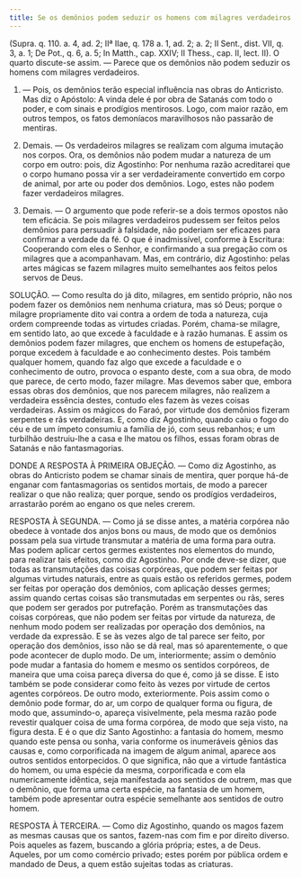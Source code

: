 ```yaml
---
title: Se os demônios podem seduzir os homens com milagres verdadeiros
---
```


(Supra. q. 110. a. 4, ad. 2; IIª IIae, q. 178 a. 1, ad. 2; a. 2; II Sent., dist. VII, q. 3, a. 1; De Pot., q. 6, a. 5; In Matth., cap. XXIV; II Thess., cap. II, lect. II).
  O quarto discute-se assim. — Parece que os demônios não podem seduzir os homens com milagres verdadeiros.  

1. — Pois, os demônios terão especial influência nas obras do Anticristo. Mas diz o Apóstolo: A vinda dele é por obra de Satanás com todo o poder, e com sinais e prodígios mentirosos. Logo, com maior razão, em outros tempos, os fatos demoníacos maravilhosos não passarão de mentiras.  

2. Demais. — Os verdadeiros milagres se realizam com alguma imutação nos corpos. Ora, os demônios não podem mudar a natureza de um corpo em outro: pois, diz Agostinho: Por nenhuma razão acreditarei que o corpo humano possa vir a ser verdadeiramente convertido em corpo de animal, por arte ou poder dos demônios. Logo, estes não podem fazer verdadeiros milagres.  

3. Demais. — O argumento que pode referir-se a dois termos opostos não tem eficácia. Se pois milagres verdadeiros pudessem ser feitos pelos demônios para persuadir à falsidade, não poderiam ser eficazes para confirmar a verdade da fé. O que é inadmissível, conforme à Escritura: Cooperando com eles o Senhor, e confirmando a sua pregação com os milagres que a acompanhavam.  Mas, em contrário, diz Agostinho: pelas artes mágicas se fazem milagres muito semelhantes aos feitos pelos servos de Deus.  

SOLUÇÃO. — Como resulta do já dito, milagres, em sentido próprio, não nos podem fazer os demônios nem nenhuma criatura, mas só Deus; porque o milagre propriamente dito vai contra a ordem de toda a natureza, cuja ordem compreende todas as virtudes criadas. Porém, chama-se milagre, em sentido lato, ao que excede à faculdade e à razão humanas. E assim os demônios podem fazer milagres, que enchem os homens de estupefação, porque excedem à faculdade e ao conhecimento destes. Pois também qualquer homem, quando faz algo que excede a faculdade e o conhecimento de outro, provoca o espanto deste, com a sua obra, de modo que parece, de certo modo, fazer milagre. Mas devemos saber que, embora essas obras dos demônios, que nos parecem milagres, não realizem a verdadeira essência destes, contudo eles fazem às vezes coisas verdadeiras. Assim os mágicos do Faraó, por virtude dos demônios fizeram serpentes e rãs verdadeiras. E, como diz Agostinho, quando caiu o fogo do céu e de um ímpeto consumiu a família de jó, com seus rebanhos; e um turbilhão destruiu-lhe a casa e lhe matou os filhos, essas foram obras de Satanás e não fantasmagorias.  

DONDE A RESPOSTA À PRIMEIRA OBJEÇÃO. — Como diz Agostinho, as obras do Anticristo podem se chamar sinais de mentira, quer porque há-de enganar com fantasmagorias os sentidos mortais, de modo a parecer realizar o que não realiza; quer porque, sendo os prodígios verdadeiros, arrastarão porém ao engano os que neles crerem.  

RESPOSTA À SEGUNDA. — Como já se disse antes, a matéria corpórea não obedece à vontade dos anjos bons ou maus, de modo que os demônios possam pela sua virtude transmutar a matéria de uma forma para outra. Mas podem aplicar certos germes existentes nos elementos do mundo, para realizar tais efeitos, como diz Agostinho. Por onde deve-se dizer, que todas as transmutações das coisas corpóreas, que podem ser feitas por algumas virtudes naturais, entre as quais estão os referidos germes, podem ser feitas por operação dos demônios, com aplicação desses germes; assim quando certas coisas são transmutadas em serpentes ou rãs, seres que podem ser gerados por putrefação. Porém as transmutações das coisas corpóreas, que não podem ser feitas por virtude da natureza, de nenhum modo podem ser realizadas por operação dos demônios, na verdade da expressão. E se às vezes algo de tal parece ser feito, por operação dos demônios, isso não se dá real, mas só aparentemente, o que pode acontecer de duplo modo. De um, interiormente; assim o demônio pode mudar a fantasia do homem e mesmo os sentidos corpóreos, de maneira que uma coisa pareça diversa do que é, como já se disse. E isto também se pode considerar como feito às vezes por virtude de certos agentes corpóreos. De outro modo, exteriormente. Pois assim como o demônio pode formar, do ar, um corpo de qualquer forma ou figura, de modo que, assumindo-o, apareça visivelmente, pela mesma razão pode revestir qualquer coisa de uma forma corpórea, de modo que seja visto, na figura desta. E é o que diz Santo Agostinho: a fantasia do homem, mesmo quando este pensa ou sonha, varia conforme os inumeráveis gênios das causas e, como corporificada na imagem de algum animal, aparece aos outros sentidos entorpecidos. O que significa, não que a virtude fantástica do homem, ou uma espécie da mesma, corporificada e com ela numericamente idêntica, seja manifestada aos sentidos de outrem, mas que o demônio, que forma uma certa espécie, na fantasia de um homem, também pode apresentar outra espécie semelhante aos sentidos de outro homem.  

RESPOSTA À TERCEIRA. — Como diz Agostinho, quando os magos fazem as mesmas causas que os santos, fazem-nas com fim e por direito diverso. Pois aqueles as fazem, buscando a glória própria; estes, a de Deus. Aqueles, por um como comércio privado; estes porém por pública ordem e mandado de Deus, a quem estão sujeitas todas as criaturas.